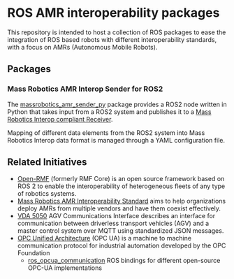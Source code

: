 # ROS AMR interoperability packages

This repository is intended to host a collection of ROS packages to ease
the integration of ROS based robots with different interoperability
standards, with a focus on AMRs (Autonomous Mobile Robots).

## Packages

### Mass Robotics AMR Interop Sender for ROS2

The [massrobotics_amr_sender_py](https://github.com/inorbit-ai/ros_amr_interop/tree/foxy-devel/massrobotics_amr_sender_py#readme)
package provides a ROS2 node written in Python that takes input from a
ROS2 system and publishes it to a [Mass Robotics Interop compliant
Receiver](https://github.com/MassRobotics-AMR/AMR_Interop_Standard/tree/main/MassRobotics-AMR-Receiver).

Mapping of different data elements from the ROS2 system into Mass
Robotics Interop data format is managed through a YAML configuration
file.

## Related Initiatives

 * [Open-RMF](https://osrf.github.io/ros2multirobotbook/) (formerly RMF Core) is an
 open source framework based on ROS 2 to enable the interoperability of heterogeneous
 fleets of any type of robotics systems.
 * [Mass Robotics AMR Interoperability Standard](https://github.com/MassRobotics-AMR/AMR_Interop_Standard) aims to help organizations deploy AMRs from multiple vendors and have them coexist effectively.
 * [VDA 5050](https://www.vda.de/en/services/Publications/vda-5050-v-1.1.-agv-communication-interface.html)
 AGV Communications Interface describes an interface for communication between driverless
 transport vehicles (AGV) and a master control system over MQTT using standardized
 JSON messages.
 * [OPC Unified Architecture](https://opcfoundation.org/about/opc-technologies/opc-ua/)
   (OPC UA) is a machine to machine communication protocol for industrial
 automation developed by the OPC Foundation
   * [ros_opcua_communication](http://wiki.ros.org/ros_opcua_communication) ROS bindings for different open-source OPC-UA implementations